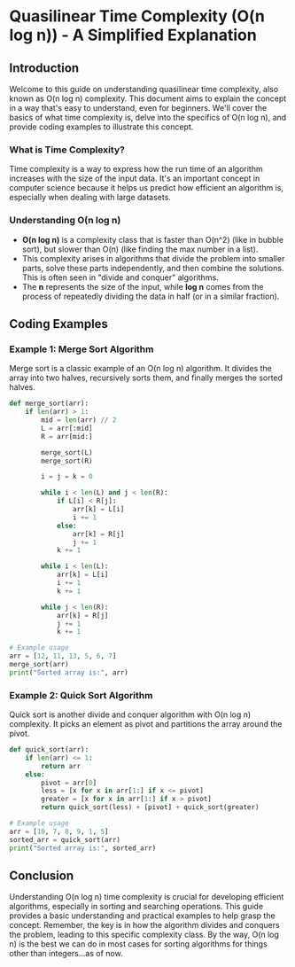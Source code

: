 # Quasilinear Time Complexity (O(n log n)) - A Simplified Explanation

## Introduction

Welcome to this guide on understanding quasilinear time complexity, also known as O(n log n) complexity. This document aims to explain the concept in a way that's easy to understand, even for beginners. We'll cover the basics of what time complexity is, delve into the specifics of O(n log n), and provide coding examples to illustrate this concept.

### What is Time Complexity?

Time complexity is a way to express how the run time of an algorithm increases with the size of the input data. It's an important concept in computer science because it helps us predict how efficient an algorithm is, especially when dealing with large datasets.

### Understanding O(n log n)

- **O(n log n)** is a complexity class that is faster than O(n^2) (like in bubble sort), but slower than O(n) (like finding the max number in a list).
- This complexity arises in algorithms that divide the problem into smaller parts, solve these parts independently, and then combine the solutions. This is often seen in "divide and conquer" algorithms.
- The **n** represents the size of the input, while **log n** comes from the process of repeatedly dividing the data in half (or in a similar fraction).

## Coding Examples

### Example 1: Merge Sort Algorithm

Merge sort is a classic example of an O(n log n) algorithm. It divides the array into two halves, recursively sorts them, and finally merges the sorted halves.

```python
def merge_sort(arr):
    if len(arr) > 1:
        mid = len(arr) // 2
        L = arr[:mid]
        R = arr[mid:]

        merge_sort(L)
        merge_sort(R)

        i = j = k = 0

        while i < len(L) and j < len(R):
            if L[i] < R[j]:
                arr[k] = L[i]
                i += 1
            else:
                arr[k] = R[j]
                j += 1
            k += 1

        while i < len(L):
            arr[k] = L[i]
            i += 1
            k += 1

        while j < len(R):
            arr[k] = R[j]
            j += 1
            k += 1

# Example usage
arr = [12, 11, 13, 5, 6, 7]
merge_sort(arr)
print("Sorted array is:", arr)
```

### Example 2: Quick Sort Algorithm

Quick sort is another divide and conquer algorithm with O(n log n) complexity. It picks an element as pivot and partitions the array around the pivot.

```python
def quick_sort(arr):
    if len(arr) <= 1:
        return arr
    else:
        pivot = arr[0]
        less = [x for x in arr[1:] if x <= pivot]
        greater = [x for x in arr[1:] if x > pivot]
        return quick_sort(less) + [pivot] + quick_sort(greater)

# Example usage
arr = [10, 7, 8, 9, 1, 5]
sorted_arr = quick_sort(arr)
print("Sorted array is:", sorted_arr)
```

## Conclusion

Understanding O(n log n) time complexity is crucial for developing efficient algorithms, especially in sorting and searching operations. This guide provides a basic understanding and practical examples to help grasp the concept. Remember, the key is in how the algorithm divides and conquers the problem, leading to this specific complexity class. By the way, O(n log n) is the best we can do in most cases for sorting algorithms for things other than integers...as of now.
